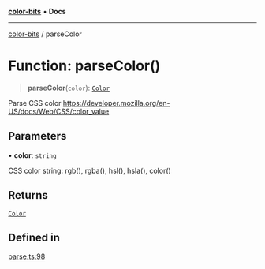 [**color-bits**](../README.md) • **Docs**

***

[color-bits](../README.md) / parseColor

# Function: parseColor()

> **parseColor**(`color`): [`Color`](../type-aliases/Color.md)

Parse CSS color
https://developer.mozilla.org/en-US/docs/Web/CSS/color_value

## Parameters

• **color**: `string`

CSS color string: rgb(), rgba(), hsl(), hsla(), color()

## Returns

[`Color`](../type-aliases/Color.md)

## Defined in

[parse.ts:98](https://github.com/romgrk/color-bits/blob/e6e18569fa37645f22dd4f4c831dece10d0dd00b/src/parse.ts#L98)
